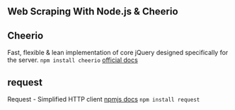 ## Web Scraping With Node.js & Cheerio

## Cheerio

Fast, flexible & lean implementation of core jQuery designed specifically for the server.
`npm install cheerio`
[official docs](https://github.com/cheeriojs/cheerio)

## request

Request - Simplified HTTP client
[npmjs docs](https://www.npmjs.com/package/request)
`npm install request`